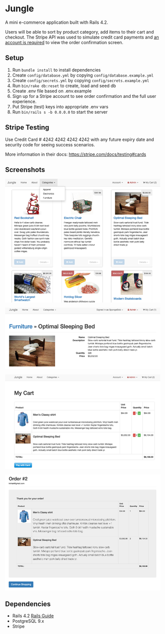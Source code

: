 # Jungle

A mini e-commerce application built with Rails 4.2.

Users will be able to sort by product category, add items to their cart and checkout. The Stripe API was used to simulate credit card payments and [an account is required](https://dashboard.stripe.com/register) to view the order confirmation screen.

## Setup

1. Run `bundle install` to install dependencies
2. Create `config/database.yml` by copying `config/database.example.yml`
3. Create `config/secrets.yml` by copying `config/secrets.example.yml`
4. Run `bin/rake db:reset` to create, load and seed db
5. Create .env file based on .env.example
6. Sign up for a Stripe account to see order confirmation and the full user experience.
7. Put Stripe (test) keys into appropriate .env vars
8. Run `bin/rails s -b 0.0.0.0` to start the server

## Stripe Testing

Use Credit Card # 4242 4242 4242 4242 with any future expiry date and security code for seeing success scenarios.

More information in their docs: <https://stripe.com/docs/testing#cards>

## Screenshots

!["Screenshot of the home page"](https://raw.githubusercontent.com/stevencschoi/jungle-rails/master/docs/home-page.png)

!["Screenshot of product details"](https://raw.githubusercontent.com/stevencschoi/jungle-rails/master/docs/product-details.png)

!["Screenshot of cart"](https://raw.githubusercontent.com/stevencschoi/jungle-rails/master/docs/cart.png)

!["Screenshot of order confirmation screen"](https://raw.githubusercontent.com/stevencschoi/jungle-rails/master/docs/order-confirmation.png)

## Dependencies

* Rails 4.2 [Rails Guide](http://guides.rubyonrails.org/v4.2/)
* PostgreSQL 9.x
* Stripe

